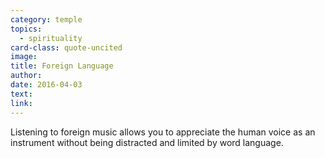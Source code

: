 ```yaml
---
category: temple
topics:
  - spirituality
card-class: quote-uncited
image:
title: Foreign Language
author:
date: 2016-04-03
text:  
link:
---
```

Listening to foreign music allows you to appreciate the human voice as an instrument without being distracted and limited by word language.
